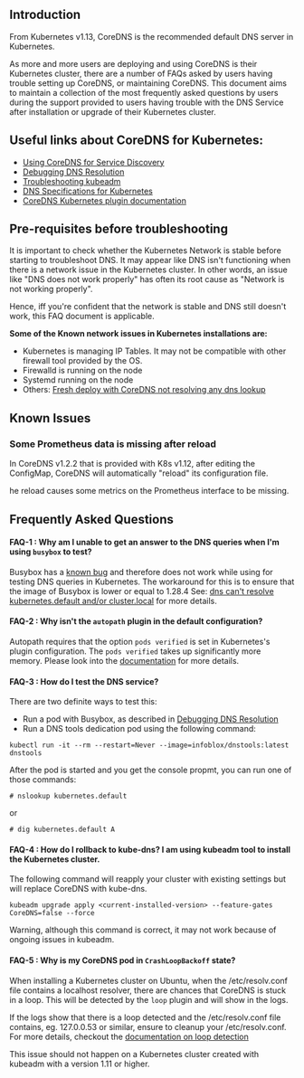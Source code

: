 ## Introduction

From Kubernetes v1.13, CoreDNS is the recommended default DNS server in Kubernetes. 

As more and more users are deploying and using CoreDNS is their Kubernetes cluster, there are a number of FAQs asked by users having trouble setting up CoreDNS, or maintaining CoreDNS. 
This document aims to maintain a collection of the most frequently asked questions by users during the support provided to users having trouble with the DNS Service after installation or upgrade of their Kubernetes cluster.

## Useful links about CoreDNS for Kubernetes:

- [Using CoreDNS for Service Discovery](https://kubernetes.io/docs/tasks/administer-cluster/coredns/)
- [Debugging DNS Resolution](https://kubernetes.io/docs/tasks/administer-cluster/dns-debugging-resolution/)
- [Troubleshooting kubeadm](https://kubernetes.io/docs/setup/independent/troubleshooting-kubeadm/)
- [DNS Specifications for Kubernetes](https://github.com/kubernetes/dns/blob/master/docs/specification.md)
- [CoreDNS Kubernetes plugin documentation](https://coredns.io/plugins/kubernetes/)

## Pre-requisites before troubleshooting

It is important to check whether the Kubernetes Network is stable before starting to troubleshoot DNS. It may appear like DNS isn't functioning when there is a network issue in the Kubernetes cluster. 
In other words, an issue like "DNS does not work properly" has often its root cause as "Network is not working properly".

Hence, iff you're confident that the network is stable and DNS still doesn't work, this FAQ document is applicable. 

**Some of the Known network issues in Kubernetes installations are:**

- Kubernetes is managing IP Tables. It may not be compatible with other firewall tool provided by the OS.
- Firewalld is running on the node
- Systemd running on the node
- Others: [Fresh deploy with CoreDNS not resolving any dns lookup](https://github.com/kubernetes/kubeadm/issues/1056)

## Known Issues

### Some Prometheus data is missing after reload

In CoreDNS v1.2.2 that is provided with K8s v1.12, after editing the ConfigMap,
CoreDNS will automatically "reload" its configuration file.

he reload causes some metrics on the Prometheus interface to be missing.

## Frequently Asked Questions

#### FAQ-1 : Why am I unable to get an answer to the DNS queries when I'm using ```busybox``` to test?

Busybox has a [known bug](https://github.com/docker-library/busybox/issues/48) and therefore does not work while using for testing DNS queries in Kubernetes.
The workaround for this is to ensure that the image of Busybox is lower or equal to 1.28.4
See: [dns can't resolve kubernetes.default and/or cluster.local](https://github.com/kubernetes/kubernetes/issues/66924#issuecomment-411804435) for more details.

#### FAQ-2 : Why isn't the `autopath` plugin in the default configuration?

Autopath requires  that the option `pods verified` is set in Kubernetes's plugin configuration. The `pods verified` takes up significantly more memory. Please look into the [documentation](https://github.com/coredns/coredns/tree/master/plugin/kubernetes#autopath) for more details.

#### FAQ-3 : How do I test the DNS service?

There are two definite ways to test this: 

- Run a pod with Busybox, as described in [Debugging DNS Resolution](https://kubernetes.io/docs/tasks/administer-cluster/dns-debugging-resolution/)
- Run a DNS tools dedication pod using the following command:

```
kubectl run -it --rm --restart=Never --image=infoblox/dnstools:latest dnstools
```

After the pod is started and you get the console propmt, you can run one of those commands:

```
# nslookup kubernetes.default
```
or
```
# dig kubernetes.default A
```

#### FAQ-4 : How do I rollback to kube-dns? I am using kubeadm tool to install the Kubernetes cluster.

The following command will reapply your cluster with existing settings but will replace CoreDNS with kube-dns.

```
kubeadm upgrade apply <current-installed-version> --feature-gates CoreDNS=false --force
```

Warning, although this command is correct, it may not work because of ongoing issues in kubeadm.

#### FAQ-5 : Why is my CoreDNS pod in `CrashLoopBackoff` state?

When installing a Kubernetes cluster on Ubuntu, when the /etc/resolv.conf file contains a localhost resolver, there are chances that CoreDNS is stuck in a loop. 
This will be detected by the `loop` plugin and will show in the logs.

If the logs show that there is a loop detected and the /etc/resolv.conf file contains, eg. 127.0.0.53 or similar, ensure to cleanup your /etc/resolv.conf. 
For more details, checkout the [documentation on loop detection](https://github.com/coredns/coredns/tree/master/plugin/loop#troubleshooting)

This issue should not happen on a Kubernetes cluster created with kubeadm with a version 1.11 or higher.
 